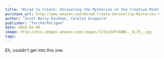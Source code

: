 ```yaml
---
title: "Wired to Create: Unraveling the Mysteries of the Creative Mind"
purchase_url: http://www.amazon.com/Wired-Create-Unraveling-Mysteries-Creative/dp/0399174109%3FSubscriptionId%3DAKIAIVZLK2PABGQI2KAQ%26tag%3Deverrail-20%26linkCode%3Dxm2%26camp%3D2025%26creative%3D165953%26creativeASIN%3D0399174109
author: "Scott Barry Kaufman, Carolyn Gregoire"
publisher: "TarcherPerigee"
date: 2016-02-09
image: http://ecx.images-amazon.com/images/I/51zG4F1G0BL._SL75_.jpg
tags:
---
```


Eh, couldn't get into this one.
